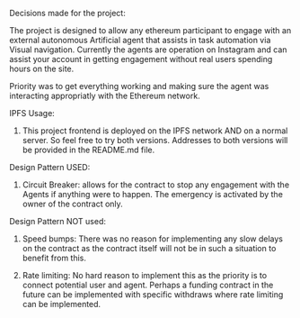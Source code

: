 Decisions made for the project:

The project is designed to allow any ethereum participant to engage with an external autonomous Artificial agent that assists in task automation via Visual navigation. Currently the agents are operation on Instagram and can assist your account in getting engagement without real users spending hours on the site.

Priority was to get everything working and making sure the agent was interacting appropriatly with the Ethereum network.

IPFS Usage:

1. This project frontend is deployed on the IPFS network AND on a normal server. So feel free to try both versions. Addresses to both versions will be provided in the README.md file.

Design Pattern USED:

1. Circuit Breaker: allows for the contract to stop any engagement with the Agents if anything were to happen. The emergency is activated by the owner of the contract only.

Design Pattern NOT used:

1. Speed bumps: There was no reason for implementing any slow delays on the contract as the contract itself will not be in such a situation to benefit from this.

2. Rate limiting: No hard reason to implement this as the priority is to connect potential user and agent. Perhaps a funding contract in the future can be implemented with specific withdraws where rate limiting can be implemented.
